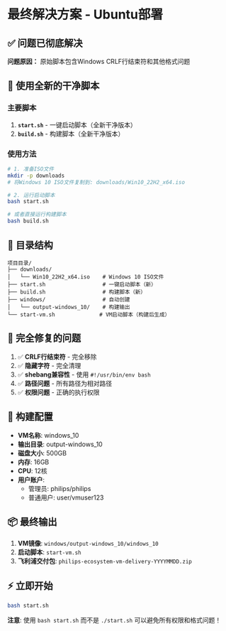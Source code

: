 # 最终解决方案 - Ubuntu部署

## ✅ 问题已彻底解决

**问题原因：** 原始脚本包含Windows CRLF行结束符和其他格式问题

## 🚀 使用全新的干净脚本

### 主要脚本
1. **`start.sh`** - 一键启动脚本（全新干净版本）
2. **`build.sh`** - 构建脚本（全新干净版本）

### 使用方法

```bash
# 1. 准备ISO文件
mkdir -p downloads
# 将Windows 10 ISO文件复制到: downloads/Win10_22H2_x64.iso

# 2. 运行启动脚本
bash start.sh

# 或者直接运行构建脚本
bash build.sh
```

## 📁 目录结构

```
项目目录/
├── downloads/
│   └── Win10_22H2_x64.iso    # Windows 10 ISO文件
├── start.sh                  # 一键启动脚本（新）
├── build.sh                  # 构建脚本（新）
├── windows/                  # 自动创建
│   └── output-windows_10/    # 构建输出
└── start-vm.sh              # VM启动脚本（构建后生成）
```

## 🎯 完全修复的问题

1. ✅ **CRLF行结束符** - 完全移除
2. ✅ **隐藏字符** - 完全清理
3. ✅ **shebang兼容性** - 使用 `#!/usr/bin/env bash`
4. ✅ **路径问题** - 所有路径为相对路径
5. ✅ **权限问题** - 正确的执行权限

## 🔧 构建配置

- **VM名称**: windows_10
- **输出目录**: output-windows_10
- **磁盘大小**: 500GB
- **内存**: 16GB
- **CPU**: 12核
- **用户账户**: 
  - 管理员: philips/philips
  - 普通用户: user/vmuser123

## 📦 最终输出

1. **VM镜像**: `windows/output-windows_10/windows_10`
2. **启动脚本**: `start-vm.sh`
3. **飞利浦交付包**: `philips-ecosystem-vm-delivery-YYYYMMDD.zip`

## ⚡ 立即开始

```bash
bash start.sh
```

**注意**: 使用 `bash start.sh` 而不是 `./start.sh` 可以避免所有权限和格式问题！